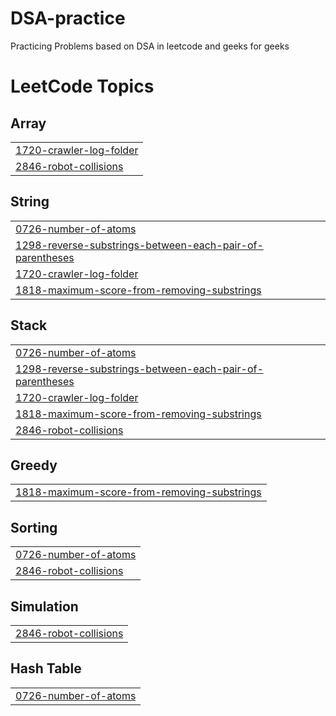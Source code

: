# DSA-practice
Practicing Problems based on DSA in leetcode and geeks for geeks

<!---LeetCode Topics Start-->
# LeetCode Topics
## Array
|  |
| ------- |
| [1720-crawler-log-folder](https://github.com/Keerthii-7/DSA-practice/tree/master/1720-crawler-log-folder) |
| [2846-robot-collisions](https://github.com/Keerthii-7/DSA-practice/tree/master/2846-robot-collisions) |
## String
|  |
| ------- |
| [0726-number-of-atoms](https://github.com/Keerthii-7/DSA-practice/tree/master/0726-number-of-atoms) |
| [1298-reverse-substrings-between-each-pair-of-parentheses](https://github.com/Keerthii-7/DSA-practice/tree/master/1298-reverse-substrings-between-each-pair-of-parentheses) |
| [1720-crawler-log-folder](https://github.com/Keerthii-7/DSA-practice/tree/master/1720-crawler-log-folder) |
| [1818-maximum-score-from-removing-substrings](https://github.com/Keerthii-7/DSA-practice/tree/master/1818-maximum-score-from-removing-substrings) |
## Stack
|  |
| ------- |
| [0726-number-of-atoms](https://github.com/Keerthii-7/DSA-practice/tree/master/0726-number-of-atoms) |
| [1298-reverse-substrings-between-each-pair-of-parentheses](https://github.com/Keerthii-7/DSA-practice/tree/master/1298-reverse-substrings-between-each-pair-of-parentheses) |
| [1720-crawler-log-folder](https://github.com/Keerthii-7/DSA-practice/tree/master/1720-crawler-log-folder) |
| [1818-maximum-score-from-removing-substrings](https://github.com/Keerthii-7/DSA-practice/tree/master/1818-maximum-score-from-removing-substrings) |
| [2846-robot-collisions](https://github.com/Keerthii-7/DSA-practice/tree/master/2846-robot-collisions) |
## Greedy
|  |
| ------- |
| [1818-maximum-score-from-removing-substrings](https://github.com/Keerthii-7/DSA-practice/tree/master/1818-maximum-score-from-removing-substrings) |
## Sorting
|  |
| ------- |
| [0726-number-of-atoms](https://github.com/Keerthii-7/DSA-practice/tree/master/0726-number-of-atoms) |
| [2846-robot-collisions](https://github.com/Keerthii-7/DSA-practice/tree/master/2846-robot-collisions) |
## Simulation
|  |
| ------- |
| [2846-robot-collisions](https://github.com/Keerthii-7/DSA-practice/tree/master/2846-robot-collisions) |
## Hash Table
|  |
| ------- |
| [0726-number-of-atoms](https://github.com/Keerthii-7/DSA-practice/tree/master/0726-number-of-atoms) |
<!---LeetCode Topics End-->